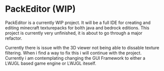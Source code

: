 # PackEditor (WIP)
PackEditor is a currently WIP project.
It will be a full IDE for creating and editing minecraft texturepacks for bolth java and bedrock editions.
This project is currently very unfinished, it is about to go through a major refactor.

Currently there is issue with the 3D viewer not being able to dissable texture filtering. When i find a way to fix this i will continue with the project.
Currently i am contemplating changing the GUI Framework to either a LWJGL based game engine or LWJGL iteself.
